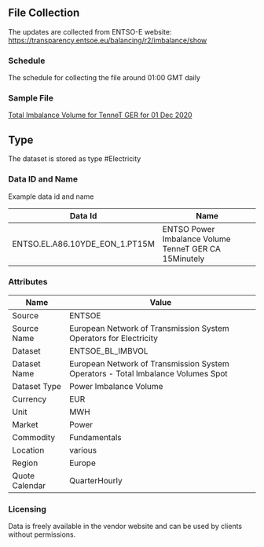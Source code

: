 ## File Collection

The updates are collected from ENTSO-E website: https://transparency.entsoe.eu/balancing/r2/imbalance/show

### Schedule

The schedule for collecting the file around 01:00 GMT daily

### Sample File

[Total Imbalance Volume for TenneT GER for 01 Dec 2020](pathname:///file-samples/001-TOTAL_IMBALANCE_VOLUMES_202012010000-202012012300.xml)

## Type

The dataset is stored as type #Electricity

### Data ID and Name

Example data id and name

|**Data Id**|**Name**|
|-|-|
|ENTSO.EL.A86.10YDE_EON_1.PT15M|ENTSO Power Imbalance Volume TenneT GER CA 15Minutely|

### Attributes

|Name|Value|
|-|-|
|Source|ENTSOE|
|Source Name|European Network of Transmission System Operators for Electricity|
|Dataset|ENTSOE_BL_IMBVOL|
|Dataset Name|European Network of Transmission System Operators - Total Imbalance Volumes Spot|
|Dataset Type|Power Imbalance Volume|
|Currency|EUR|
|Unit|MWH|
|Market|Power|
|Commodity|Fundamentals|
|Location|various|
|Region|Europe|
|Quote Calendar|QuarterHourly|

### Licensing

Data is freely available in the vendor website and can be used by clients without permissions.